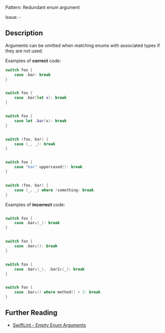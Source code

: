 Pattern: Redundant enum argument

Issue: -

## Description

Arguments can be omitted when matching enums with associated types if they are not used.

Examples of **correct** code:
```swift
switch foo {
    case .bar: break
}


switch foo {
    case .bar(let x): break
}


switch foo {
    case let .bar(x): break
}


switch (foo, bar) {
    case (_, _): break
}


switch foo {
    case "bar".uppercased(): break
}


switch (foo, bar) {
    case (_, _) where !something: break
}

```
Examples of **incorrect** code:
```swift

switch foo {
    case .bar↓(_): break
}


switch foo {
    case .bar↓(): break
}


switch foo {
    case .bar↓(_), .bar2↓(_): break
}


switch foo {
    case .bar↓() where method() > 2: break
}

```

## Further Reading

* [SwiftLint - Empty Enum Arguments](https://github.com/realm/SwiftLint/blob/master/Rules.md#empty-enum-arguments)